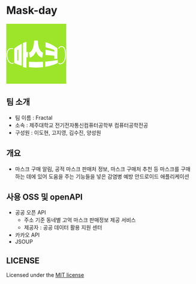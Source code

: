 # Mask-day

<img src="https://github.com/FractalOSS2020/Mask-day/blob/master/logo.png?raw=true" alt="logo" style="zoom: 20%;" />

## 팀 소개

- 팀 이름 : Fractal
- 소속 : 제주대학교 전기전자통신컴퓨터공학부 컴퓨터공학전공 
- 구성원 : 이도현, 고지영, 김수진, 양성원

## 개요

- 마스크 구매 알림, 공적 마스크 판매처 정보, 마스크 구매처 추천 등 마스크를 구매하는 데에 있어 도움을 주는 기능들을 넣은 감염병 예방 안드로이드 애플리케이션

## 사용 OSS 및 openAPI

- 공공 오픈 API
  - 주소 기준 동네별 고억 마스크 판매정보 제공 서비스
  - 제공자 : 공공 데이터 활용 지원 센터
- 카카오 API
- JSOUP


## LICENSE

Licensed under the [MIT license](LICENSE.md)
